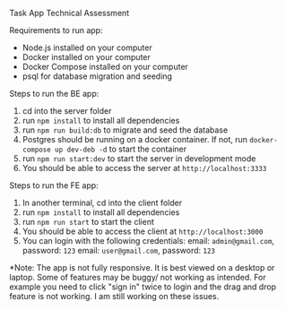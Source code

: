Task App Technical Assessment

Requirements to run app:
- Node.js installed on your computer
- Docker installed on your computer
- Docker Compose installed on your computer
- psql for database migration and seeding

Steps to run the BE app:
1. cd into the server folder
2. run `npm install` to install all dependencies
3. run `npm run build:db` to migrate and seed the database
4. Postgres should be running on a docker container. If not, run `docker-compose up dev-deb -d` to start the container
5. run `npm run start:dev` to start the server in development mode
6. You should be able to access the server at `http://localhost:3333`

Steps to run the FE app:
1. In another terminal, cd into the client folder
2. run `npm install` to install all dependencies
3. run `npm run start` to start the client
4. You should be able to access the client at `http://localhost:3000`
5. You can login with the following credentials: 
email: `admin@gmail.com`, password: `123`
email: `user@gmail.com`, password: `123`

*Note: The app is not fully responsive. It is best viewed on a desktop or laptop. Some of features may be buggy/ not working as intended. For example you need to click "sign in" twice to login and the drag and drop feature is not working. I am still working on these issues.
